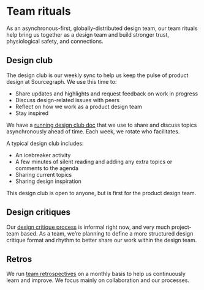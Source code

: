 # Team rituals

As an asynchronous-first, globally-distributed design team, our team rituals help bring us together as a design team and build stronger trust, physiological safety, and connections.

## Design club

The design club is our weekly sync to help us keep the pulse of product design at Sourcegraph. We use this time to:

- Share updates and highlights and request feedback on work in progress
- Discuss design-related issues with peers
- Reflect on how we work as a product design team
- Stay inspired

We have a [running design club doc](https://docs.google.com/document/d/1VWU0m-JE2l2HvugnTEJTa1-_4R5gx9UwSvZtSpT08Ew/edit#heading=h.t56omfxbhue7) that we use to share and discuss topics asynchronously ahead of time. Each week, we rotate who facilitates.

A typical design club includes:

- An icebreaker activity
- A few minutes of silent reading and adding any extra topics or comments to the agenda
- Sharing current topics
- Sharing design inspiration

This design club is open to anyone, but is first for the product design team.

## Design critiques

Our [design critique process](../design_critiques/index.md) is informal right now, and very much project-team based. As a team, we’re planning to define a more structured design critique format and rhythm to better share our work within the design team.

## Retros

We run [team retrospectives](../../../retrospectives/index.md) on a monthly basis to help us continuously learn and improve. We focus mainly on collaboration and our processes.

